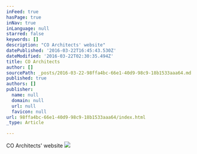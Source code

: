 ```yaml
---
inFeed: true
hasPage: true
inNav: true
inLanguage: null
starred: false
keywords: []
description: "CO Architects' website"
datePublished: '2016-03-22T16:45:43.530Z'
dateModified: '2016-03-22T02:30:35.494Z'
title: CO Architects
author: []
sourcePath: _posts/2016-03-22-98ffa4bc-66e1-40d9-98c9-18b1533aaa64.md
published: true
authors: []
publisher:
  name: null
  domain: null
  url: null
  favicon: null
url: 98ffa4bc-66e1-40d9-98c9-18b1533aaa64/index.html
_type: Article

---
```

CO Architects' website
![](https://the-grid-user-content.s3-us-west-2.amazonaws.com/cff3ad53-2239-4f8a-942c-a6145aa03884.jpg)